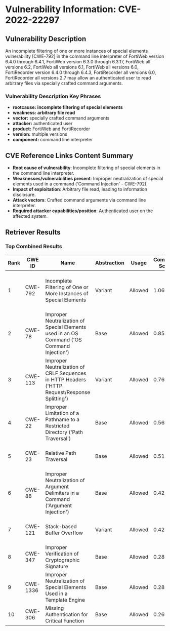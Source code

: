 # Vulnerability Information: CVE-2022-22297

## Vulnerability Description
An incomplete filtering of one or more instances of special elements vulnerability [CWE-792] in the command line interpreter of FortiWeb version 6.4.0 through 6.4.1, FortiWeb version 6.3.0 through 6.3.17, FortiWeb all versions 6.2, FortiWeb all versions 6.1, FortiWeb all versions 6.0, FortiRecorder version 6.4.0 through 6.4.3, FortiRecorder all versions 6.0, FortiRecorder all versions 2.7 may allow an authenticated user to read arbitrary files via specially crafted command arguments.

### Vulnerability Description Key Phrases
- **rootcause:** **incomplete filtering of special elements**
- **weakness:** **arbitrary file read**
- **vector:** specially crafted command arguments
- **attacker:** authenticated user
- **product:** FortiWeb and FortiRecorder
- **version:** multiple versions
- **component:** command line interpreter

## CVE Reference Links Content Summary
- **Root cause of vulnerability**: Incomplete filtering of special elements in the command line interpreter.
- **Weaknesses/vulnerabilities present**: Improper neutralization of special elements used in a command ('Command Injection' - CWE-792).
- **Impact of exploitation**: Arbitrary file read, leading to information disclosure.
- **Attack vectors**: Crafted command arguments via command line interpreter.
- **Required attacker capabilities/position**: Authenticated user on the affected system.

## Retriever Results

### Top Combined Results

| Rank | CWE ID | Name | Abstraction | Usage | Combined Score | Retrievers | Individual Scores |
|------|--------|------|-------------|-------|---------------|------------|-------------------|
| 1 | CWE-792 | Incomplete Filtering of One or More Instances of Special Elements | Variant | Allowed | 1.0629 | dense, sparse, graph | dense: 0.750, sparse: 1.000, graph: 0.571 |
| 2 | CWE-78 | Improper Neutralization of Special Elements used in an OS Command ('OS Command Injection') | Base | Allowed | 0.8569 | dense, sparse, graph | dense: 0.594, sparse: 0.550, graph: 0.686 |
| 3 | CWE-113 | Improper Neutralization of CRLF Sequences in HTTP Headers ('HTTP Request/Response Splitting') | Variant | Allowed | 0.7629 | dense, sparse, graph | dense: 0.586, sparse: 0.555, graph: 0.602 |
| 4 | CWE-22 | Improper Limitation of a Pathname to a Restricted Directory ('Path Traversal') | Base | Allowed | 0.5693 | dense, sparse | dense: 0.576, sparse: 0.491 |
| 5 | CWE-23 | Relative Path Traversal | Base | Allowed | 0.5127 | sparse, graph | sparse: 0.559, graph: 0.539 |
| 6 | CWE-88 | Improper Neutralization of Argument Delimiters in a Command ('Argument Injection') | Base | Allowed | 0.4220 | sparse, graph | sparse: 0.482, graph: 0.410 |
| 7 | CWE-121 | Stack-based Buffer Overflow | Variant | Allowed | 0.4206 | sparse, graph | sparse: 0.529, graph: 0.429 |
| 8 | CWE-347 | Improper Verification of Cryptographic Signature | Base | Allowed | 0.2871 | sparse | sparse: 0.502 |
| 9 | CWE-1336 | Improper Neutralization of Special Elements Used in a Template Engine | Base | Allowed | 0.2847 | sparse | sparse: 0.498 |
| 10 | CWE-306 | Missing Authentication for Critical Function | Base | Allowed | 0.2683 | sparse | sparse: 0.469 |

